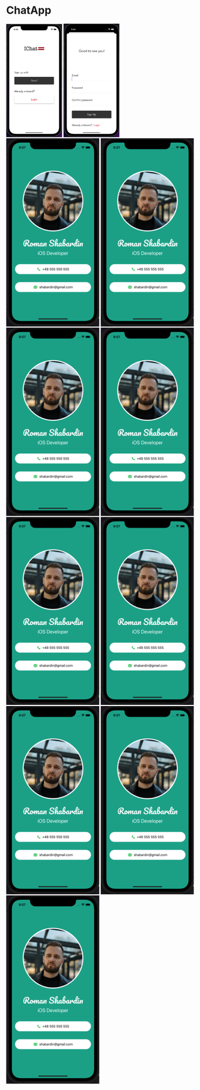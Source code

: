 # ChatApp

<img src="https://github.com/RomanSh01/ChatApp/blob/main/Снимок%20экрана%202022-04-20%20в%2008.43.49.png" width="150">

<img src="https://github.com/RomanSh01/ChatApp/blob/main/Снимок%20экрана%202022-04-20%20в%2008.44.11.png" width="150">

<img src="https://github.com/RomanSh01/DeveloperCard/blob/main/screenshot.png" width="250">

<img src="https://github.com/RomanSh01/DeveloperCard/blob/main/screenshot.png" width="250">

<img src="https://github.com/RomanSh01/DeveloperCard/blob/main/screenshot.png" width="250">

<img src="https://github.com/RomanSh01/DeveloperCard/blob/main/screenshot.png" width="250">

<img src="https://github.com/RomanSh01/DeveloperCard/blob/main/screenshot.png" width="250">

<img src="https://github.com/RomanSh01/DeveloperCard/blob/main/screenshot.png" width="250">

<img src="https://github.com/RomanSh01/DeveloperCard/blob/main/screenshot.png" width="250">

<img src="https://github.com/RomanSh01/DeveloperCard/blob/main/screenshot.png" width="250">

<img src="https://github.com/RomanSh01/DeveloperCard/blob/main/screenshot.png" width="250">
